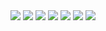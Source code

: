 <img src="https://img.shields.io/badge/License-MIT-yellow.svg"/>   
<img src="https://img.shields.io/badge/Python-3776AB?style=for-the-badge&logo=python&logoColor=white"/>   
<img src="https://img.shields.io/badge/Linux-FCC624?style=for-the-badge&logo=linux&logoColor=black"/>
<img src="https://github.com/SE-Group-AR/HW1/actions/workflows/python-app.yml/badge.svg"/>
<img src="https://github.com/SE-Group-AR/HW1/actions/workflows/code_cov.yml/badge.svg?branch=main"/>
<img src="https://img.shields.io/badge/linting-pylint-yellowgreen"/>
<img src="https://img.shields.io/pypi/v/autopep8"/>
